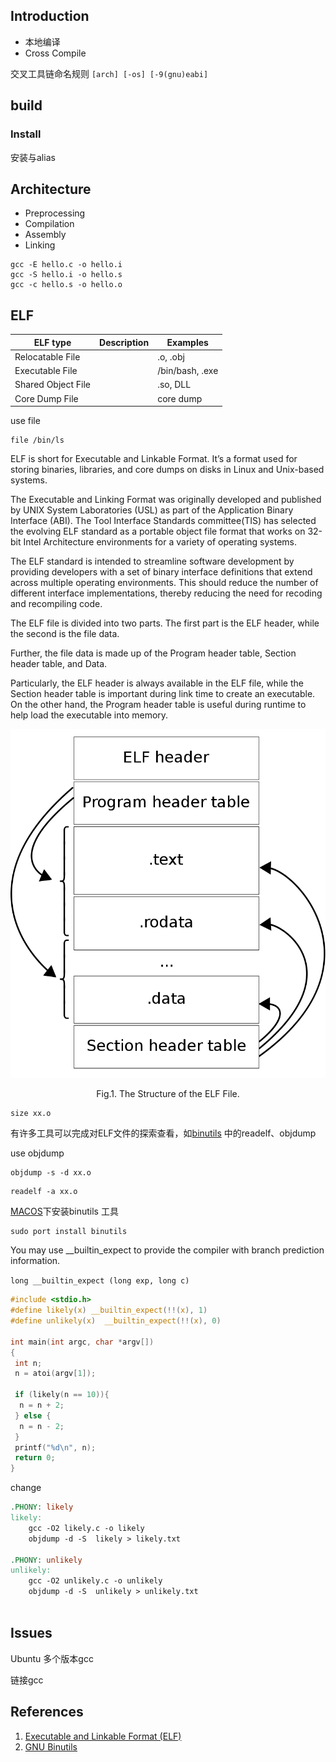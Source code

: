 ## Introduction


- 本地编译
- Cross Compile

交叉工具链命名规则
`[arch] [-os] [-9(gnu)eabi]`



## build


### Install

安装与alias





## Architecture


- Preprocessing
- Compilation
- Assembly
- Linking

```shell
gcc -E hello.c -o hello.i
gcc -S hello.i -o hello.s
gcc -c hello.s -o hello.o
```





## ELF


| ELF type           | Description | Examples        |
| ------------------ | ----------- | --------------- |
| Relocatable File   |             | .o, .obj        |
| Executable File    |             | /bin/bash, .exe |
| Shared Object File |             | .so, DLL        |
| Core Dump File     |             | core dump       |

use file

```shell
file /bin/ls
```

ELF is short for Executable and Linkable Format.
It’s a format used for storing binaries, libraries, and core dumps on disks in Linux and Unix-based systems.

The Executable and Linking Format was originally developed and published by UNIX System Laboratories (USL) as part of the Application Binary Interface (ABI).
The Tool Interface Standards committee(TIS) has selected the evolving ELF standard as a portable object file format that works on 32-bit Intel Architecture environments for a variety of operating systems.

The ELF standard is intended to streamline software development by providing developers with a set of binary interface definitions that extend across multiple operating environments.
This should reduce the number of different interface implementations, thereby reducing the need for recoding and recompiling code.

The ELF file is divided into two parts. The first part is the ELF header, while the second is the file data.

Further, the file data is made up of the Program header table, Section header table, and Data.

Particularly, the ELF header is always available in the ELF file, while the Section header table is important during link time to create an executable. On the other hand, the Program header table is useful during runtime to help load the executable into memory.


<div style="text-align: center;">

![The Structure of the ELF File](img/ELF-Format.png)

</div>

<p style="text-align: center;">
Fig.1. The Structure of the ELF File.
</p>


```shell
size xx.o

```

有许多工具可以完成对ELF文件的探索查看，如[binutils](https://www.gnu.org/software/binutils/) 中的readelf、objdump

use objdump

```shell
objdump -s -d xx.o
```


```shell
readelf -a xx.o
```

[MACOS](/docs/CS/OS/mac/Tools/Tools.md)下安装binutils 工具

```shell
sudo port install binutils
```




You may use __builtin_expect to provide the compiler with branch prediction information.

`long __builtin_expect (long exp, long c)`


```c
#include <stdio.h>
#define likely(x) __builtin_expect(!!(x), 1)
#define unlikely(x)  __builtin_expect(!!(x), 0)

int main(int argc, char *argv[])
{
 int n;
 n = atoi(argv[1]);

 if (likely(n == 10)){
  n = n + 2;
 } else {
  n = n - 2;
 }
 printf("%d\n", n);
 return 0;
}
```
change 
```makefile
.PHONY: likely
likely:
	gcc -O2 likely.c -o likely
	objdump -d -S  likely > likely.txt

.PHONY: unlikely
unlikely:
	gcc -O2 unlikely.c -o unlikely
	objdump -d -S  unlikely > unlikely.txt
	
```

## Issues

Ubuntu 多个版本gcc

链接gcc




## References

1. [Executable and Linkable Format (ELF)](http://flint.cs.yale.edu/cs422/doc/ELF_Format.pdf)
2. [GNU Binutils](https://www.gnu.org/software/binutils/)
